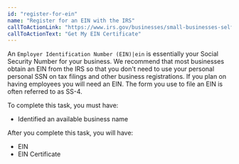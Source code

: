 ```yaml
---
id: "register-for-ein"
name: "Register for an EIN with the IRS"
callToActionLink: "https://www.irs.gov/businesses/small-businesses-self-employed/apply-for-an-employer-identification-number-ein-online"
callToActionText: "Get My EIN Certificate"
---
```


An `Employer Identification Number (EIN)|ein` is essentially your Social Security Number for your business. We recommend that most businesses obtain an EIN from the IRS so that you don't need to use your personal personal SSN on tax filings and other business registrations. If you plan on having employees you will need an EIN. The form you use to file an EIN is often referred to as SS-4.
        
To complete this task, you must have:
- Identified an available business name

After you complete this task, you will have:
- EIN
- EIN Certificate
